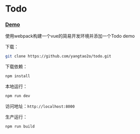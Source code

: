 # Todo
### [Demo](http://www.shinvey.com/test)
使用webpack构建一个vue的简易开发环境并添加一个Todo demo

下载：
```bash
git clone https://github.com/yangtao2o/todo.git
```

下载依赖：
```bash
npm install
```

本地运行：
```bash
npm run dev
```

访问地址：`http://localhost:8000`

生产运行：
```bash
npm run build
```
